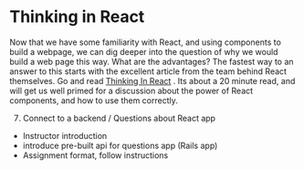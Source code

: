 # Thinking in React

Now that we have some familiarity with React, and using components to build a webpage, we can dig deeper into the question of why we would build a web page this way.  What are the advantages?  The fastest way to an answer to this starts with the excellent article from the team behind React themselves.  Go and read [Thinking In React](https://facebook.github.io/react/docs/thinking-in-react.html) .  Its about a 20 minute read, and will get us well primed for a discussion about the power of React components, and how to use them correctly.


7. Connect to a backend / Questions about React app
  - Instructor introduction
  - introduce pre-built api for questions app (Rails app)
  - Assignment format, follow instructions

